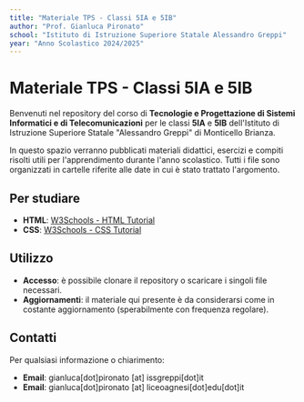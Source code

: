 ```yaml
---
title: "Materiale TPS - Classi 5IA e 5IB"
author: "Prof. Gianluca Pironato"
school: "Istituto di Istruzione Superiore Statale Alessandro Greppi"
year: "Anno Scolastico 2024/2025"
---
```


# Materiale TPS - Classi 5IA e 5IB

Benvenuti nel repository del corso di **Tecnologie e Progettazione di Sistemi Informatici e di Telecomunicazioni** per le classi **5IA** e **5IB** dell'Istituto di Istruzione Superiore Statale "Alessandro Greppi" di Monticello Brianza.

In questo spazio verranno pubblicati materiali didattici, esercizi e compiti risolti utili per l'apprendimento durante l'anno scolastico. Tutti i file sono organizzati in cartelle riferite alle date in cui è stato trattato l'argomento.

## Per studiare

- **HTML**: [W3Schools - HTML Tutorial](https://www.w3schools.com/css/)
- **CSS**: [W3Schools - CSS Tutorial](https://www.w3schools.com/css/)

## Utilizzo

- **Accesso**: è possibile clonare il repository o scaricare i singoli file necessari.
- **Aggiornamenti**: il materiale qui presente è da considerarsi come in costante aggiornamento (sperabilmente con frequenza regolare).

## Contatti

Per qualsiasi informazione o chiarimento:
- **Email**: gianluca\[dot\]pironato \[at\] issgreppi\[dot\]it
- **Email**: gianluca\[dot\]pironato \[at\] liceoagnesi\[dot\]edu\[dot\]it
